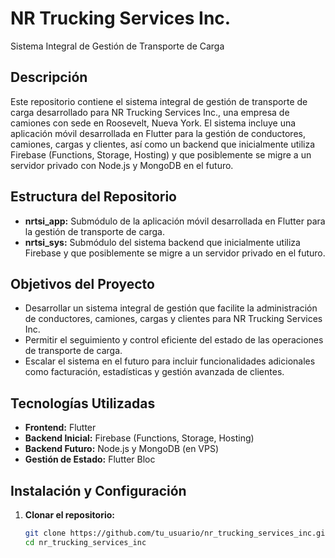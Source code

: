# NR Trucking Services Inc.

Sistema Integral de Gestión de Transporte de Carga

## Descripción

Este repositorio contiene el sistema integral de gestión de transporte de carga desarrollado para NR Trucking Services Inc., una empresa de camiones con sede en Roosevelt, Nueva York. El sistema incluye una aplicación móvil desarrollada en Flutter para la gestión de conductores, camiones, cargas y clientes, así como un backend que inicialmente utiliza Firebase (Functions, Storage, Hosting) y que posiblemente se migre a un servidor privado con Node.js y MongoDB en el futuro.

## Estructura del Repositorio

- **nrtsi_app:** Submódulo de la aplicación móvil desarrollada en Flutter para la gestión de transporte de carga.
- **nrtsi_sys:** Submódulo del sistema backend que inicialmente utiliza Firebase y que posiblemente se migre a un servidor privado en el futuro.

## Objetivos del Proyecto

- Desarrollar un sistema integral de gestión que facilite la administración de conductores, camiones, cargas y clientes para NR Trucking Services Inc.
- Permitir el seguimiento y control eficiente del estado de las operaciones de transporte de carga.
- Escalar el sistema en el futuro para incluir funcionalidades adicionales como facturación, estadísticas y gestión avanzada de clientes.

## Tecnologías Utilizadas

- **Frontend:** Flutter
- **Backend Inicial:** Firebase (Functions, Storage, Hosting)
- **Backend Futuro:** Node.js y MongoDB (en VPS)
- **Gestión de Estado:** Flutter Bloc

## Instalación y Configuración

1. **Clonar el repositorio:**
   ```bash
   git clone https://github.com/tu_usuario/nr_trucking_services_inc.git
   cd nr_trucking_services_inc
